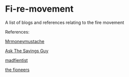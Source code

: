 # Fi-re-movement
A list of blogs and references relating to the fire movement


References:

[Mrmoneymustache](https://www.mrmoneymustache.com)

[Ask The Savings Guy](https://www.askthesavingsguy.com)

[madfientist](https://www.madfientist.com)

[the fioneers](https://www.thefioneers.com)

